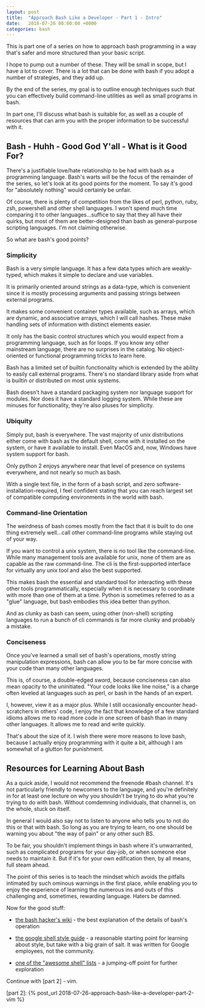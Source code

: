 ```yaml
---
layout: post
title:  "Approach Bash Like a Developer - Part 1 - Intro"
date:   2018-07-26 00:00:00 +0000
categories: bash
---
```


This is part one of a series on how to approach bash programming in a
way that's safer and more structured than your basic script.

I hope to pump out a number of these. They will be small in scope, but I
have a lot to cover. There is a lot that can be done with bash if you
adopt a number of strategies, and they add up.

By the end of the series, my goal is to outline enough techniques such
that you can effectively build command-line utilities as well as small
programs in bash.

In part one, I'll discuss what bash is suitable for, as well as a couple
of resources that can arm you with the proper information to be
successful with it.

Bash - Huhh - Good God Y'all - What is it Good For?
---------------------------------------------------

There's a justifiable love/hate relationship to be had with bash as a
programming language. Bash's warts will be the focus of the remainder of
the series, so let's look at its good points for the moment. To say it's
good for "absolutely nothing" would certainly be unfair.

Of course, there is plenty of competition from the likes of perl,
python, ruby, zsh, powershell and other shell languages. I won't spend
much time comparing it to other languages...suffice to say that they all
have their quirks, but most of them are better-designed than bash as
general-purpose scripting languages. I'm not claiming otherwise.

So what are bash's good points?

### Simplicity

Bash is a very simple language. It has a few data types which are
weakly-typed, which makes it simple to declare and use variables.

It is primarily oriented around strings as a data-type, which is
convenient since it is mostly processing arguments and passing strings
between external programs.

It makes some convenient container types available, such as arrays,
which are dynamic, and associative arrays, which I will call hashes.
These make handling sets of information with distinct elements easier.

It only has the basic control structures which you would expect from a
programming language, such as for loops. If you know any other
mainstream language, there are no surprises in the catalog. No
object-oriented or functional programming tricks to learn here.

Bash has a limited set of builtin functionality which is extended by the
ability to easily call external programs. There's no standard library
aside from what is builtin or distributed on most unix systems.

Bash doesn't have a standard packaging system nor language support for
modules. Nor does it have a standard logging system.  While these are
minuses for functionality, they're also pluses for simplicity.

### Ubiquity

Simply put, bash is everywhere. The vast majority of unix distributions
either come with bash as the default shell, come with it installed on
the system, or have it available to install. Even MacOS and, now,
Windows have system support for bash.

Only python 2 enjoys anywhere near that level of presence on systems
everywhere, and not nearly so much as bash.

With a single text file, in the form of a bash script, and zero
software-installation-required, I feel confident stating that you can
reach largest set of compatible computing environments in the world with
bash.

### Command-line Orientation

The weirdness of bash comes mostly from the fact that it is built to do
one thing extremely well...call other command-line programs while
staying out of your way.

If you want to control a unix system, there is no tool like the
command-line. While many management tools are available for unix, none
of them are as capable as the raw command-line. The cli is the
first-supported interface for virtually any unix tool and also the best
supported.

This makes bash the essential and standard tool for interacting with
these other tools programmatically, especially when it is necessary to
coordinate with more than one of them at a time. Python is sometimes
referred to as a "glue" language, but bash embodies this idea better
than python.

And as clunky as bash can seem, using other (non-shell) scripting
languages to run a bunch of cli commands is far more clunky and probably
a mistake.

### Conciseness

Once you've learned a small set of bash's operations, mostly string
manipulation expressions, bash can allow you to be far more concise with
your code than many other languages.

This is, of course, a double-edged sword, because conciseness can also
mean opacity to the uninitiated. "Your code looks like line noise," is a
charge often leveled at languages such as perl, or bash in the hands of
an expert.

I, however, view it as a major plus. While I still occasionally
encounter head-scratchers in others' code, I enjoy the fact that
knowledge of a few standard idioms allows me to read more code in one
screen of bash than in many other languages. It allows me to read and
write quickly.

That's about the size of it. I wish there were more reasons to love
bash, because I actually enjoy programming with it quite a bit, although
I am somewhat of a glutton for punishment.

Resources for Learning About Bash
---------------------------------

As a quick aside, I would not recommend the freenode \#bash channel.
It's not particularly friendly to newcomers to the language, and you're
definitely in for at least one lecture on why you shouldn't be trying to
do what you're trying to do with bash. Without comdemning individuals,
that channel is, on the whole, stuck on itself.

In general I would also say not to listen to anyone who tells you to not
do this or that with bash. So long as you are trying to learn, no one
should be warning you about "the way of pain" or any other such BS.

To be fair, you shouldn't implement things in bash where it's
unwarranted, such as complicated programs for your day-job, or when
someone else needs to maintain it. But if it's for your own edification
then, by all means, full steam ahead.

The point of this series is to teach the mindset which avoids the
pitfalls intimated by such ominous warnings in the first place, while
enabling you to enjoy the experience of learning the numerous ins and
outs of this challenging and, sometimes, rewarding language. Haters be
damned.

Now for the good stuff:

-   [the bash hacker's wiki] - the best explanation of the details of
    bash's operation

-   [the google shell style guide] - a reasonable starting point for
    learning about style, but take with a big grain of salt. It was
    written for Google employees, not the community.

-   [one of the "awesome shell" lists] - a jumping-off point for further
    exploration

Continue with [part 2] - vim.

  [the bash hacker's wiki]:           http://wiki.bash-hackers.org/
  [the google shell style guide]:     https://google.github.io/styleguide/shell.xml
  [one of the "awesome shell" lists]: https://github.com/alebcay/awesome-shell
  [part 2]:                           {% post_url 2018-07-26-approach-bash-like-a-developer-part-2-vim %}

